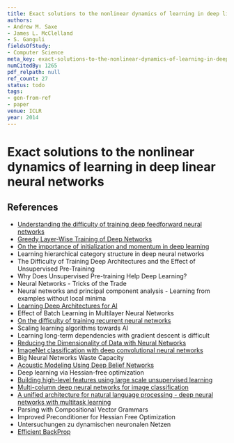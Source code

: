 ```yaml
---
title: Exact solutions to the nonlinear dynamics of learning in deep linear neural networks
authors:
- Andrew M. Saxe
- James L. McClelland
- S. Ganguli
fieldsOfStudy:
- Computer Science
meta_key: exact-solutions-to-the-nonlinear-dynamics-of-learning-in-deep-linear-neural-networks
numCitedBy: 1265
pdf_relpath: null
ref_count: 27
status: todo
tags:
- gen-from-ref
- paper
venue: ICLR
year: 2014
---
```


# Exact solutions to the nonlinear dynamics of learning in deep linear neural networks

## References

- [Understanding the difficulty of training deep feedforward neural networks](./understanding-the-difficulty-of-training-deep-feedforward-neural-networks.md)
- [Greedy Layer-Wise Training of Deep Networks](./greedy-layer-wise-training-of-deep-networks.md)
- [On the importance of initialization and momentum in deep learning](./on-the-importance-of-initialization-and-momentum-in-deep-learning.md)
- Learning hierarchical category structure in deep neural networks
- The Difficulty of Training Deep Architectures and the Effect of Unsupervised Pre-Training
- Why Does Unsupervised Pre-training Help Deep Learning?
- Neural Networks - Tricks of the Trade
- Neural networks and principal component analysis - Learning from examples without local minima
- [Learning Deep Architectures for AI](./learning-deep-architectures-for-ai.md)
- Effect of Batch Learning in Multilayer Neural Networks
- [On the difficulty of training recurrent neural networks](./on-the-difficulty-of-training-recurrent-neural-networks.md)
- Scaling learning algorithms towards AI
- Learning long-term dependencies with gradient descent is difficult
- [Reducing the Dimensionality of Data with Neural Networks](./reducing-the-dimensionality-of-data-with-neural-networks.md)
- [ImageNet classification with deep convolutional neural networks](./imagenet-classification-with-deep-convolutional-neural-networks.md)
- Big Neural Networks Waste Capacity
- [Acoustic Modeling Using Deep Belief Networks](./acoustic-modeling-using-deep-belief-networks.md)
- Deep learning via Hessian-free optimization
- [Building high-level features using large scale unsupervised learning](./building-high-level-features-using-large-scale-unsupervised-learning.md)
- [Multi-column deep neural networks for image classification](./multi-column-deep-neural-networks-for-image-classification.md)
- [A unified architecture for natural language processing - deep neural networks with multitask learning](./a-unified-architecture-for-natural-language-processing-deep-neural-networks-with-multitask-learning.md)
- Parsing with Compositional Vector Grammars
- Improved Preconditioner for Hessian Free Optimization
- Untersuchungen zu dynamischen neuronalen Netzen
- [Efficient BackProp](./efficient-backprop.md)
